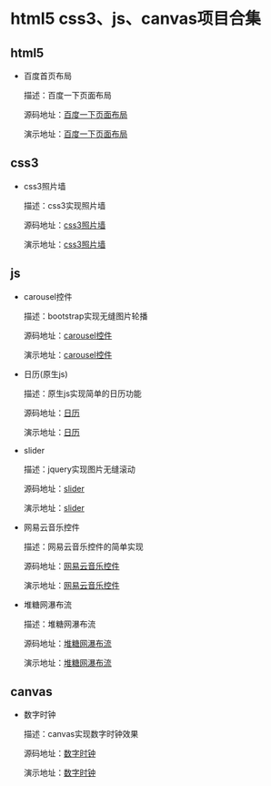 # html5 css3、js、canvas项目合集

## html5

- 百度首页布局

	描述：百度一下页面布局

	源码地址：[百度一下页面布局](/baidu/)

	演示地址：[百度一下页面布局](https://mingyangya.github.io/plugins//baidu/index.html)

## css3

- css3照片墙

	描述：css3实现照片墙

	源码地址：[css3照片墙](/picture-wall)

	演示地址：[css3照片墙](https://mingyangya.github.io/plugins/picture-wall/index.html)

## js

- carousel控件

	描述：bootstrap实现无缝图片轮播

	源码地址：[carousel控件](/BootStrap)

	演示地址：[carousel控件](https://mingyangya.github.io/plugins/BootStrap/PicSwitch.html)

- 日历(原生js)

	描述：原生js实现简单的日历功能

	源码地址：[日历](/calendar)

	演示地址：[日历](https://mingyangya.github.io/plugins/calendar/index.html)

- slider

	描述：jquery实现图片无缝滚动

	源码地址：[slider](/jq-slider)

	演示地址：[slider](https://mingyangya.github.io/plugins/jq-slider/index.html)

- 网易云音乐控件

	描述：网易云音乐控件的简单实现

	源码地址：[网易云音乐控件](/music)

	演示地址：[网易云音乐控件](https://mingyangya.github.io/plugins/music/index.html)

- 堆糖网瀑布流
	
	描述：堆糖网瀑布流

	源码地址：[堆糖网瀑布流](/duitang-Waterfall)

	演示地址：[堆糖网瀑布流](https://mingyangya.github.io/plugins/duitang-Waterfall/index.html)

## canvas

- 数字时钟

	描述：canvas实现数字时钟效果

	源码地址：[数字时钟](/canvas)

	演示地址：[数字时钟](https://mingyangya.github.io/plugins/canvas/index.html)

